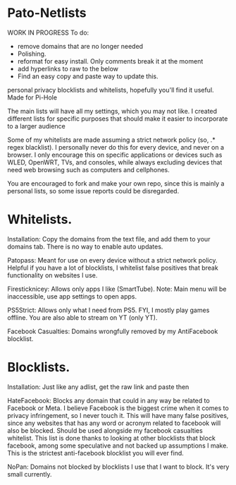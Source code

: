 # Pato-Netlists
WORK IN PROGRESS
To do:
- remove domains that are no longer needed
- Polishing.
- reformat for easy install. Only comments break it at the moment
- add hyperlinks to raw to the below
- Find an easy copy and paste way to update this.

personal privacy blocklists and whitelists, hopefully you'll find it useful. Made for Pi-Hole

The main lists will have all my settings, which you may not like. I created different lists for specific purposes that should make it easier to incorporate to a larger audience

Some of my whitelists are made assuming a strict network policy (so, .* regex blacklist). I personally never do this for every device, and never on a browser. I only encourage this on specific applications or devices such as WLED, OpenWRT, TVs, and consoles, while always excluding devices that need web browsing such as computers and cellphones.

You are encouraged to fork and make your own repo, since this is mainly a personal lists, so some issue reports could be disregarded.

# Whitelists.
Installation: Copy the domains from the text file, and add them to your domains tab. There is no way to enable auto updates.

Patopass: Meant for use on every device without a strict network policy. Helpful if you have a lot of blocklists, I whitelist false positives that break functionality on websites I use.

Firesticknicey: Allows only apps I like (SmartTube). Note: Main menu will be inaccessible, use app settings to open apps.

PS5Strict: Allows only what I need from PS5. FYI, I mostly play games offline. You are also able to stream on YT (only YT).

Facebook Casualties: Domains wrongfully removed by my AntiFacebook blocklist.

# Blocklists.
Installation: Just like any adlist, get the raw link and paste then

HateFacebook: Blocks any domain that could in any way be related to Facebook or Meta. I believe Facebook is the biggest crime when it comes to privacy infringement, so I never touch it. This will have many false positives, since any websites that has any word or acronym related to facebook will also be blocked. Should be used alongside my facebook casualties whitelist. This list is done thanks to looking at other blocklists that block facebook, among some speculative and not backed up assumptions I make. This is the strictest anti-facebook blocklist you will ever find.

NoPan: Domains not blocked by blocklists I use that I want to block. It's very small currently.
